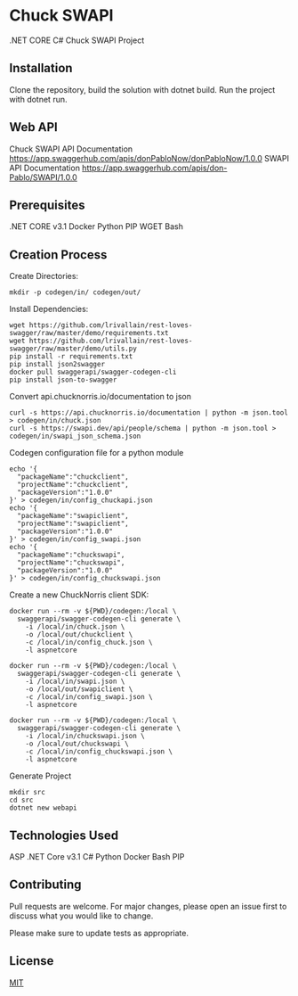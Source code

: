 # Chuck SWAPI
.NET CORE C# Chuck SWAPI Project

## Installation

Clone the repository, build the solution with dotnet build. Run the project with dotnet run.

## Web API

Chuck SWAPI API Documentation https://app.swaggerhub.com/apis/donPabloNow/donPabloNow/1.0.0
SWAPI API Documentation https://app.swaggerhub.com/apis/don-Pablo/SWAPI/1.0.0

## Prerequisites

.NET CORE v3.1
Docker
Python
PIP
WGET
Bash

## Creation Process

Create Directories:
```
mkdir -p codegen/in/ codegen/out/
```

Install Dependencies:
```
wget https://github.com/lrivallain/rest-loves-swagger/raw/master/demo/requirements.txt
wget https://github.com/lrivallain/rest-loves-swagger/raw/master/demo/utils.py
pip install -r requirements.txt
pip install json2swagger
docker pull swaggerapi/swagger-codegen-cli
pip install json-to-swagger
```

Convert api.chucknorris.io/documentation to json
```
curl -s https://api.chucknorris.io/documentation | python -m json.tool > codegen/in/chuck.json
curl -s https://swapi.dev/api/people/schema | python -m json.tool > codegen/in/swapi_json_schema.json
```

Codegen configuration file for a python module
```
echo '{
  "packageName":"chuckclient",
  "projectName":"chuckclient",
  "packageVersion":"1.0.0"
}' > codegen/in/config_chuckapi.json
echo '{
  "packageName":"swapiclient",
  "projectName":"swapiclient",
  "packageVersion":"1.0.0"
}' > codegen/in/config_swapi.json
echo '{
  "packageName":"chuckswapi",
  "projectName":"chuckswapi",
  "packageVersion":"1.0.0"
}' > codegen/in/config_chuckswapi.json
```

Create a new ChuckNorris client SDK:
```
docker run --rm -v ${PWD}/codegen:/local \
  swaggerapi/swagger-codegen-cli generate \
    -i /local/in/chuck.json \
    -o /local/out/chuckclient \
    -c /local/in/config_chuck.json \
    -l aspnetcore

docker run --rm -v ${PWD}/codegen:/local \
  swaggerapi/swagger-codegen-cli generate \
    -i /local/in/swapi.json \
    -o /local/out/swapiclient \
    -c /local/in/config_swapi.json \
    -l aspnetcore

docker run --rm -v ${PWD}/codegen:/local \
  swaggerapi/swagger-codegen-cli generate \
    -i /local/in/chuckswapi.json \
    -o /local/out/chuckswapi \
    -c /local/in/config_chuckswapi.json \
    -l aspnetcore
```

Generate Project

```
mkdir src
cd src
dotnet new webapi
```


## Technologies Used
ASP .NET Core v3.1
C#
Python
Docker
Bash
PIP

## Contributing
Pull requests are welcome. For major changes, please open an issue first to discuss what you would like to change.

Please make sure to update tests as appropriate.

## License
[MIT](https://choosealicense.com/licenses/mit/)
